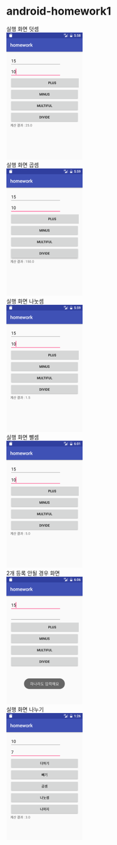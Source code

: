 # android-homework1
실행 화면 덧셈
<br><img src="https://github.com/qhdl301/android-homework1/blob/master/app/fix/Screenshot_1479362323.png?raw=true" width="200"></br>
실행 화면 곱셈
<br><img src="https://github.com/qhdl301/android-homework1/blob/master/app/fix/Screenshot_1479362378.png?raw=true" width="200"></br>
실행 화면 나눗셈
<br><img src="https://github.com/qhdl301/android-homework1/blob/master/app/fix/Screenshot_1479362383.png?raw=true" width="200"></br>
실행 화면 뺄셈
<br><img src="https://github.com/qhdl301/android-homework1/blob/master/app/fix/Screenshot_1479362513.png?raw=true" width="200"></br>
2개 등록 안될 경우 화면
<br><img src="https://github.com/qhdl301/android-homework1/blob/master/app/fix/Screenshot_1479362813.png?raw=true" width="200"></br>
실행 화면 나누기
<br><img src="https://github.com/qhdl301/android-homework1/blob/master/app/fix/Screenshot_1479432393.png?raw=true" width="200"></br>